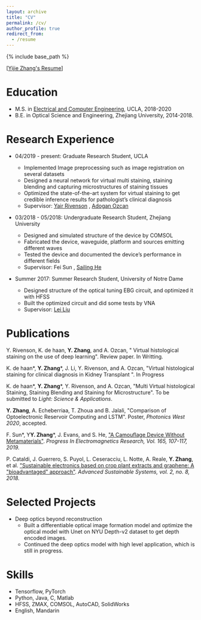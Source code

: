 ```yaml
---
layout: archive
title: "CV"
permalink: /cv/
author_profile: true
redirect_from:
  - /resume
---
```


{% include base_path %}

\[[Yijie Zhang's Resume](https://yijiezhang-chris.github.io/files/Resume_one_page.pdf)\]

Education
======
* M.S. in [Electrical and Computer Engineering](https://www.ee.ucla.edu/), UCLA, 2018-2020
* B.E. in Optical Science and Engineering, Zhejiang University, 2014-2018.

Research Experience
======
* 04/2019 - present: Graduate Research Student, UCLA
  * Implemented Image preprocessing such as image registration on several datasets
  * Designed a neural network for virtual multi staining, staining blending and capturing microstructures of staining tissues
  * Optimized the state-of-the-art system for virtual staining to get credible inference results for pathologist’s clinical diagnosis
  * Supervisor: [Yair Rivenson](https://www.ee.ucla.edu/yair-rivenson/) , [Adogan Ozcan](https://innovate.ee.ucla.edu/)

* 03/2018 - 05/2018: Undergraduate Research Student, Zhejiang University
  * Designed and simulated structure of the device by COMSOL
  * Fabricated the device, waveguide, platform and sources emitting different waves
  * Tested the device and documented the device’s performance in different fields
  * Supervisor: Fei Sun , [Sailing He](https://scholar.google.com/citations?user=WFETHIUAAAAJ&hl=en)
  
* Summer 2017: Summer Research Student, University of Notre Dame
  * Designed structure of the optical tuning EBG circuit, and optimized it with HFSS
  * Built the optimized circuit and did some tests by VNA
  * Supervisor: [Lei Liu](https://www3.nd.edu/~lliu3/)


Publications
======
Y. Rivenson, K. de haan, **Y. Zhang**, and A. Ozcan, " Virtual histological staining on the use of deep learning". Review paper. In Writting.

K. de haan\*, **Y. Zhang**\*, J. Li, Y. Rivenson, and A. Ozcan, "Virtual histological staining for clinical diagnosis in Kidney Transplant ". In Progress

K. de haan\*, **Y. Zhang**\*, Y. Rivenson, and A. Ozcan, "Multi Virtual histological Staining, Staining Blending and
Staining for Microstructure". To be submitted to *Light: Science & Applications*.

**Y. Zhang**, A. Echeberriaa, T. Zhoua and B. Jalali, "Comparison of Optoelectronic Reservoir Computing and LSTM". Poster, *Photonics West 2020*, accepted.

F. Sun\*, Y**Y. Zhang**\*, J. Evans, and S. He, ["A Camouflage Device Without Metamaterials"](http://www.jpier.org/PIER/pier.php?paper=19080803). *Progress In Electromagnetics Research, Vol. 165, 107-117, 2019.*

P. Cataldi, J. Guerrero, S. Puyol, L. Ceseracciu, L. Notte, A. Reale, **Y. Zhang**, et al. ["Sustainable electronics based on crop plant extracts and graphene: A "bioadvantaged" approach"](https://onlinelibrary.wiley.com/doi/abs/10.1002/adsu.201800069). *Advanced Sustainable Systems, vol. 2, no. 8, 2018.*


Selected Projects
======
* Deep optics beyond reconstruction
  * Built a differentiable optical image formation model and optimize the optical model with Unet on NYU Depth-v2 dataset to get depth encoded images.
  * Continued the deep optics model with high level application, which is still in progress.



Skills
======
* Tensorflow, PyTorch
* Python, Java, C, Matlab
* HFSS, ZMAX, COMSOL, AutoCAD, SolidWorks
* English, Mandarin
